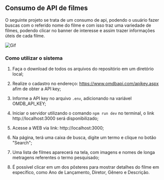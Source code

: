 ## Consumo de API de filmes
O seguinte projeto se trata de um consumo de api, podendo o usuário fazer buscas com o referido nome do filme e com isso traz uma variedade de filmes, podendo clicar no banner de interesse e assim trazer informações úteis de cada filme.

![Gif](https://i.imgur.com/vu5xIy5.gif)

### Como utilizar o sistema

1. Faça o download de todos os arquivos do repositório em um diretório local;
2. Realize o cadastro no endereço: https://www.omdbapi.com/apikey.aspx afim de obter a API key;
3. Informe a API key no arquivo `.env`, adicionando na variável OMDB_API_KEY;

3. Iniciar o servidor utilizando o comando ``npm run dev`` no terminal, o link http://localhost:3000 será disponibilizado;
4.  Acesse a WEB via link: http://localhost:3000;
5. Na página, terá uma caixa de busca, digite um termo e clique no botão "Search"; 
6. Uma lista de filmes aparecerá na tela, com imagens e nomes de longa metragens referentes o termo pesquisado;
7. É possível clicar em um dos pôsteres para mostrar detalhes do filme em específico, como Ano de Lançamento, Diretor, Gênero e Descrição.
